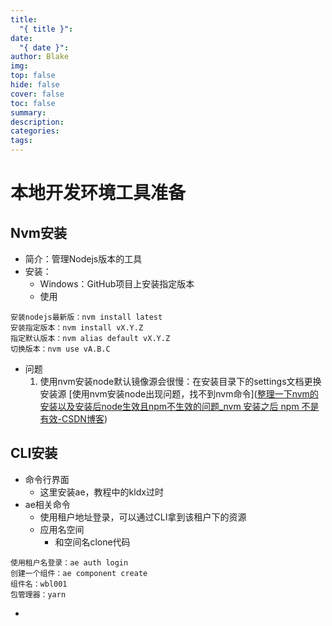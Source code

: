 ```yaml
---
title:
  "{ title }": 
date:
  "{ date }": 
author: Blake
img: 
top: false
hide: false
cover: false
toc: false
summary: 
description: 
categories: 
tags:
---
```

# 本地开发环境工具准备
## Nvm安装
- 简介：管理Nodejs版本的工具
- 安装：
	- Windows：GitHub项目上安装指定版本
	- 使用
```
安装nodejs最新版：nvm install latest
安装指定版本：nvm install vX.Y.Z
指定默认版本：nvm alias default vX.Y.Z
切换版本：nvm use vA.B.C
```
- 问题
	1. 使用nvm安装node默认镜像源会很慢：在安装目录下的settings文档更换安装源 [使用nvm安装node出现问题，找不到nvm命令]([整理一下nvm的安装以及安装后node生效且npm不生效的问题_nvm 安装之后 npm 不是有效-CSDN博客](https://blog.csdn.net/tuzi007a/article/details/123722455))

## CLI安装
- 命令行界面
	- 这里安装ae，教程中的kldx过时
- ae相关命令
	- 使用租户地址登录，可以通过CLI拿到该租户下的资源
	- 应用名空间
		- 和空间名clone代码

```
使用租户名登录：ae auth login
创建一个组件：ae component create
组件名：wbl001
包管理器：yarn

```

- 